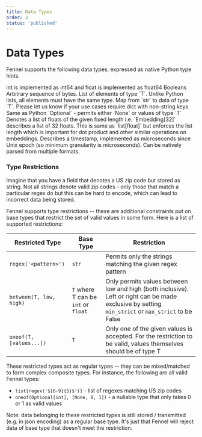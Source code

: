 ```yaml
---
title: Data Types
order: 3
status: 'published'
---
```


# Data Types

Fennel supports the following data types, expressed as native Python type hints.

<TypesList>
	<TypesListRow types={["int", "float"]}>
		int is implemented as int64 and float is implemented as float64
	</TypesListRow>
	<TypesListRow types={["bool"]}>
		Booleans
	</TypesListRow>
	<TypesListRow types={["str"]}>
		Arbitrary sequence of bytes.
	</TypesListRow>
	<TypesListRow types={["List[T]"]}>
		List of elements of type `T`. Unlike Python lists, all elements must have the same type.
	</TypesListRow>
	<TypesListRow types={["dict[T]"]}>
		Map from `str` to data of type `T`. Please let us know if your use cases require dict with non-string keys
	</TypesListRow>
	<TypesListRow types={["Optional[T]"]}>
		Same as Python `Optional` - permits either `None` or values of type `T`
	</TypesListRow>
	<TypesListRow types={["Embedding[int]"]}>
		Denotes a list of floats of the given fixed length i.e. `Embedding[32]` describes a list of 32 floats. This is same as `list[float]` but enforces the list length which is important for dot product and other similar operations on embeddings.
	</TypesListRow>
	<TypesListRow types={["datetime"]}>
		Describes a timestamp, implemented as microseconds since Unix epoch (so minimum granularity is microseconds). Can be natively parsed from multiple formats.
	</TypesListRow>
</TypesList>

### Type Restrictions

Imagine that you have a field that denotes a US zip code but stored as string. Not all strings denote valid zip codes - only those that match a particular regex do but this can be hard to encode, which can lead to incorrect data being stored.&#x20;

Fennel supports type restrictions -- these are additional constraints put on base types that restrict the set of valid values in some form. Here is a list of supported restrictions:

| Restricted Type         | Base Type                           | Restriction                                                                                                                                        |
| ----------------------- | ----------------------------------- | -------------------------------------------------------------------------------------------------------------------------------------------------- |
| `regex('<pattern>')`    | `str`                               | Permits only the strings matching the given regex pattern                                                                                          |
| `between(T, low, high)` | `T` where T can be `int` or `float` | Only permits values between low and high (both inclusive). Left or right can be made exclusive by setting `min_strict` or `max_strict` to be False |
| `oneof(T, [values...])` | `T`                                 | Only one of the given values is accepted. For the restriction to be valid, values themselves should be of type T                                   |



These restricted types act as regular types -- they can be mixed/matched to form complex composite types. For instance, the following are all valid Fennel types:

* `list[regex('$[0-9]{5}$')]` - list of regexes matching US zip codes
* `oneof(Optional[int], [None, 0, 1])` - a nullable type that only takes 0 or 1 as valid values

Note: data belonging to these restricted types is still stored / transmitted (e.g. in json encoding) as a regular base type. It's just that Fennel will reject data of base type that doesn't meet the restriction.
